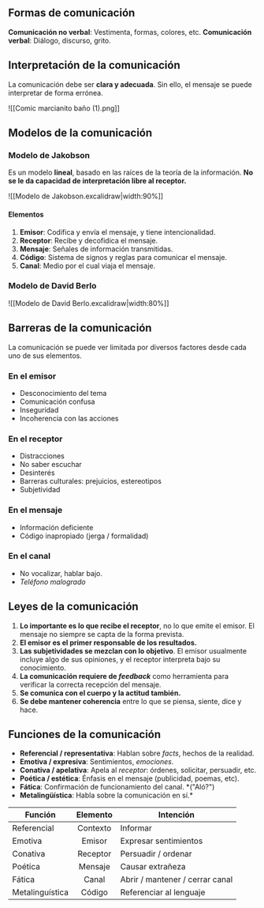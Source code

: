 ## Formas de comunicación

**Comunicación no verbal**: Vestimenta, formas, colores, etc.
**Comunicación verbal**: Diálogo, discurso, grito.

## Interpretación de la comunicación

La comunicación debe ser **clara y adecuada**. Sin ello, el mensaje se puede interpretar de forma errónea.

![[Comic marcianito baño (1).png]]

## Modelos de la comunicación

### Modelo de Jakobson

Es un modelo **lineal**, basado en las raíces de la teoría de la información. **No se le da capacidad de interpretación libre al receptor.**

![[Modelo de Jakobson.excalidraw|width:90%]]

#### Elementos

1. **Emisor**: Codifica y envía el mensaje, y tiene intencionalidad.
2. **Receptor**: Recibe y decofidica el mensaje.
3. **Mensaje**: Señales de información transmitidas.
4. **Código**: Sistema de signos y reglas para comunicar el mensaje.
5. **Canal**: Medio por el cual viaja el mensaje.

### Modelo de David Berlo

![[Modelo de David Berlo.excalidraw|width:80%]]

## Barreras de la comunicación

La comunicación se puede ver limitada por diversos factores desde cada uno de sus elementos.

### En el emisor

- Desconocimiento del tema
- Comunicación confusa
- Inseguridad
- Incoherencia con las acciones

### En el receptor

- Distracciones
- No saber escuchar
- Desinterés
- Barreras culturales: prejuicios, estereotipos
- Subjetividad

### En el mensaje

- Información deficiente
- Código inapropiado (jerga / formalidad)

### En el canal

- No vocalizar, hablar bajo.
- *Teléfono malogrado*

## Leyes de la comunicación

1. **Lo importante es lo que recibe el receptor**, no lo que emite el emisor. El mensaje no siempre se capta de la forma prevista.
2. **El emisor es el primer responsable de los resultados.** 
3. **Las subjetividades se mezclan con lo objetivo**. El emisor usualmente incluye algo de sus opiniones, y el receptor interpreta bajo su conocimiento.
4. **La comunicación requiere de *feedback*** como herramienta para verificar la correcta recepción del mensaje.
5. **Se comunica con el cuerpo y la actitud también.**
6. **Se debe mantener coherencia** entre lo que se piensa, siente, dice y hace.

## Funciones de la comunicación

- **Referencial / representativa**: Hablan sobre *facts*, hechos de la realidad.
- **Emotiva / expresiva**: Sentimientos, *emociones*.
- **Conativa / apelativa**: Apela al *receptor*: órdenes, solicitar, persuadir, etc.
- **Poética / estética**: Énfasis en el mensaje (publicidad, poemas, etc).
- **Fática**: Confirmación de funcionamiento del canal. *("Aló?")
- **Metalingüística**: Habla sobre la comunicación en sí.*


| Función         | Elemento | Intención                       |
| --------------- | :------: | ------------------------------- |
| Referencial     | Contexto | Informar                        |
| Emotiva         |  Emisor  | Expresar sentimientos           |
| Conativa        | Receptor | Persuadir / ordenar             |
| Poética         | Mensaje  | Causar extrañeza                |
| Fática          |  Canal   | Abrir / mantener / cerrar canal |
| Metalinguística |  Código  | Referenciar al lenguaje         |
